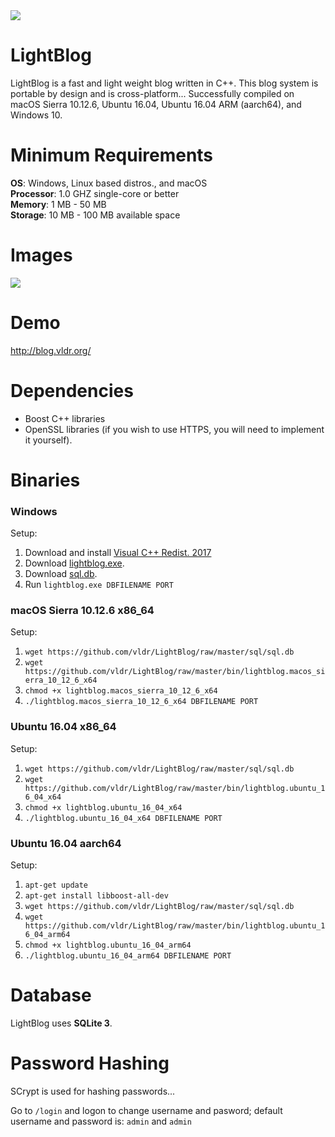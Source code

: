 <img src="http://i.imgur.com/1HMmEwX.png" />

# LightBlog
LightBlog is a fast and light weight blog written in C++. This blog system is portable by design and is cross-platform... Successfully compiled on macOS Sierra 10.12.6, Ubuntu 16.04, Ubuntu 16.04 ARM (aarch64), and Windows 10.

# Minimum Requirements
<b>OS</b>: Windows, Linux based distros., and macOS<br> 
<b>Processor</b>: 1.0 GHZ single-core or better<br> 
<b>Memory</b>: 1 MB - 50 MB<br>
<b>Storage</b>: 10 MB - 100 MB available space<br>

# Images
<img src="http://i.imgur.com/O2mPMCJ.gif" />

# Demo 
http://blog.vldr.org/

# Dependencies
* Boost C++ libraries
* OpenSSL libraries (if you wish to use HTTPS, you will need to implement it yourself).

# Binaries
### Windows
Setup:
1. Download and install <a href="https://go.microsoft.com/fwlink/?LinkId=746572">Visual C++ Redist. 2017</a>
2. Download <a href="https://github.com/vldr/LightBlog/raw/master/bin/lightblog.exe">lightblog.exe</a>.
3. Download <a href="https://github.com/vldr/LightBlog/raw/master/sql/sql.db">sql.db</a>.
4. Run `lightblog.exe DBFILENAME PORT`

### macOS Sierra 10.12.6 x86_64
Setup:
1. `wget https://github.com/vldr/LightBlog/raw/master/sql/sql.db`
2. `wget https://github.com/vldr/LightBlog/raw/master/bin/lightblog.macos_sierra_10_12_6_x64`
3. `chmod +x lightblog.macos_sierra_10_12_6_x64`
4. `./lightblog.macos_sierra_10_12_6_x64 DBFILENAME PORT`

### Ubuntu 16.04 x86_64
Setup:
1. `wget https://github.com/vldr/LightBlog/raw/master/sql/sql.db`
2. `wget https://github.com/vldr/LightBlog/raw/master/bin/lightblog.ubuntu_16_04_x64`
3. `chmod +x lightblog.ubuntu_16_04_x64`
4. `./lightblog.ubuntu_16_04_x64 DBFILENAME PORT`

### Ubuntu 16.04 aarch64
Setup:
1. `apt-get update`
2. `apt-get install libboost-all-dev`
3. `wget https://github.com/vldr/LightBlog/raw/master/sql/sql.db`
4. `wget https://github.com/vldr/LightBlog/raw/master/bin/lightblog.ubuntu_16_04_arm64`
5. `chmod +x lightblog.ubuntu_16_04_arm64`
6. `./lightblog.ubuntu_16_04_arm64 DBFILENAME PORT`

# Database
LightBlog uses <b>SQLite 3</b>.

# Password Hashing
SCrypt is used for hashing passwords...

Go to `/login` and logon to change username and pasword; 
default username and password is:
`admin` and `admin`
